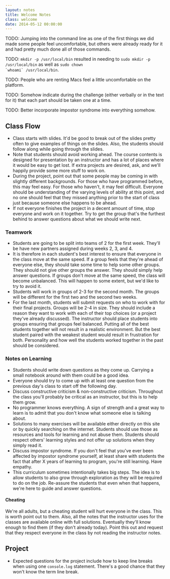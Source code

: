 ```yaml
---
layout: notes
title: Welcome Notes
class: welcome
date: 2014-05-12 00:00:00
---
```


TODO: Jumping into the command line as one of the first things we did made
some people feel uncomfortable, but others were already ready for it and had
pretty much done all of those commands.

TODO: `mkdir -p /usr/local/bin` resulted in needing to
`sudo mkdir -p /usr/local/bin` as well as
<code>sudo chown \`whoami\` /usr/local/bin</code>.

TODO: People who are renting Macs feel a little uncomfortable on the platform.

TODO: Somehow indicate during the challenge (either verbally or in the text for
it) that each part should be taken one at a time.

TODO: Better incorporate impostor syndrome into everything somehow.

## Class Flow

- Class starts with slides. It'd be good to break out of the slides pretty
  often to give examples of things on the slides. Also, the students should
  follow along while going through the slides.
- Note that students should avoid working ahead. The course contents is
  designed for presentation by an instructor and has a lot of places where it
  would be easy to get lost. If extra projects are desired, ask, and we'll
  happily provide some more stuff to work on.
- During the project, point out that some people may be coming in with slightly
  different backgrounds. For those who have programmed before, this may feel
  easy. For those who haven't, it may feel difficult. Everyone should be
  understanding of the varying levels of ability at this point, and no one
  should feel that they missed anything prior to the start of class just
  because someone else happens to be ahead.
- If not everyone finishes the project in a decent amount of time, stop
  everyone and work on it together. Try to get the group that's the furthest
  behind to answer questions about what we should write next.

### Teamwork

- Students are going to be split into teams of 2 for the first week. They'll
  be have new partners assigned during weeks 2, 3, and 4.
- It is therefore in each student's best interest to ensure that everyone in
  the class move at the same speed. If a group feels that they're ahead of
  everyone else, they should take some time to help some other groups. They
  should not give other groups the answer. They should simply help answer
  questions. If groups don't move at the same speed, the class will become
  unbalanced. This will happen to some extent, but we'd like to try to avoid
  it.
- Students will work in groups of 2-3 for the second month. The groups will be
  different for the first two and the second two weeks.
- For the last month, students will submit requests on who to work with for
  their final projects. Groups will be 2-4 in size. They should include a
  reason they want to work with each of their top choices (or a project they've
  already discussed). The instructor should place students into groups ensuring
  that groups feel balanced. Putting all of the best students together will not
  result in a realistic environment. But the best student paired with the
  weakest student would result in frustration for both. Personality and how
  well the students worked together in the past should be considered.

### Notes on Learning

- Students should write down questions as they come up. Carrying a small
  notebook around with them could be a good idea.
- Everyone should try to come up with at least one question from the previous
  day's class to start off the following day.
- Discuss constructive criticism & non-constructive criticism. Throughout the
  class you'll probably be critical as an instructor, but this is to help them
  grow.
- No programmer knows everything. A sign of strength and a great way to learn
  is to admit that you don't know what someone else is talking about.
- Solutions to many exercises will be available either directly on this site or
  by quickly searching on the internet. Students should use those as resources
  and tools for learning and not abuse them. Students should respect others'
  learning styles and not offer up solutions when they simply read it.
- Discuss impostor syndrome.
  If you don't feel that you've ever been affected by impostor syndrome
  yourself, at least share with students the fact that after X years of
  learning to program, you're still learning. Have empathy.
- This curriculum sometimes intentionally takes big steps. The idea is to allow
  students to also grow through exploration as they will be required to do on
  the job. Re-assure the students that even when that happens, we're here to
  guide and answer questions.

#### Cheating

We're all adults, but a cheating student will hurt everyone in the class. This
is worth point out to them. Also, all the notes that the instructor uses for
the classes are available online with full solutions. Eventually they'll know
enough to find them (if they don't already today). Point this out and request
that they respect everyone in the class by not reading the instructor notes.


## Project

- Expected questions for the project include how to keep line breaks when using
  one `console.log` statement. There's a good chance that they won't know the
  term line break.

